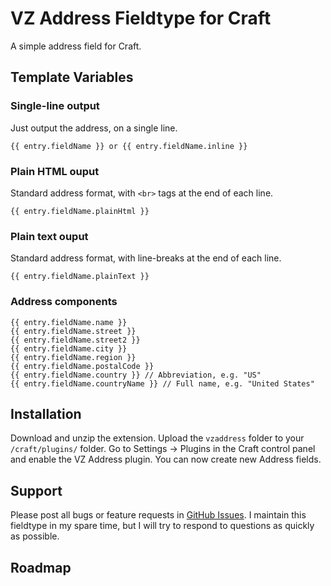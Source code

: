 VZ Address Fieldtype for Craft
==============================

A simple address field for Craft.


Template Variables
------------------

### Single-line output

Just output the address, on a single line.

    {{ entry.fieldName }} or {{ entry.fieldName.inline }}

### Plain HTML ouput

Standard address format, with `<br>` tags at the end of each line.

    {{ entry.fieldName.plainHtml }}

### Plain text ouput

Standard address format, with line-breaks at the end of each line.

    {{ entry.fieldName.plainText }}

### Address components

    {{ entry.fieldName.name }}
    {{ entry.fieldName.street }}
    {{ entry.fieldName.street2 }}
    {{ entry.fieldName.city }}
    {{ entry.fieldName.region }}
    {{ entry.fieldName.postalCode }}
    {{ entry.fieldName.country }} // Abbreviation, e.g. "US"
    {{ entry.fieldName.countryName }} // Full name, e.g. "United States"


Installation
------------

Download and unzip the extension. Upload the `vzaddress` folder to your `/craft/plugins/` folder. Go to Settings -> Plugins in the Craft control panel and enable the VZ Address plugin. You can now create new Address fields.


Support
-------

Please post all bugs or feature requests in [GitHub Issues](https://github.com/elivz/VzAddress-Craft/issues). I maintain this fieldtype in my spare time, but I will try to respond to questions as quickly as possible.

Roadmap
-------

